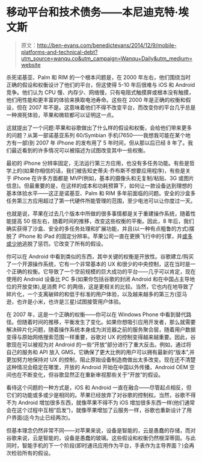 # 移动平台和技术债务——本尼迪克特·埃文斯

> 原文：<http://ben-evans.com/benedictevans/2014/12/9/mobile-platforms-and-technical-debt?utm_source=wanqu.co&utm_campaign=Wanqu+Daily&utm_medium=website>

杀死诺基亚、Palm 和 RIM 的一个根本问题是，在 2000 年左右，他们围绕当时正确的假设和权衡设计了他们的平台，但这使得 5-10 年后很难与 iOS 和 Android 竞争。他们认为 CPU 慢、内存少、网络慢，只有电阻式触摸屏或根本没有触摸，他们用性能和更丰富的体验来换取电池寿命。这些在 2000 年是正确的权衡和假设，但在 2007 年不是。这意味着他们不得不改变平台，而改变你的平台几乎总是一种濒死体验，苹果和微软都可以证明这一点。

这就提出了一个问题:苹果和谷歌做出了什么样的假设和权衡，会给他们带来更多的问题？从第一部诺基亚系列 60/Symbian 手机(7650——我想我可能在某个地方有一部)到 2007 年 iPhone 的发布用了 5 年时间，但从那以后已经 8 年了。我们最近看到的许多情况可以被描述为试图改变其中一些权衡。

最初的 iPhone 分辨率固定，无法运行第三方应用，也没有多任务功能。有些是哲学上的(如果你相信的话，我们被告知史蒂夫·乔布斯不想要应用程序)，有些是关于 iPhone 在许多方面都是 MVP(例如，基本的摄像头和无复制/粘贴、3G 或图片信息)。但最重要的是，在这样的成本和功耗预算下，如何让一款设备达到理想的基本体验水平——这正是诺基亚、Palm 和 RIM 多年前面临的问题。安全的沙盒多任务第三方应用超过了第一代硬件所能管理的范围，至少电池可以让你度过一天。

也就是说，苹果在过去几个版本中所做的很多事情都是关于重建操作系统，随着性能提高 50 倍左右，随着时间的推移，改变这些权衡的平衡。因此，8 年后，我们确实获得了沙盒、安全的多任务处理和扩展功能，并且(以一种有点粗鲁的方式)摆脱了 iPhone 和 iPad 的固定分辨率。苹果公司一直在更换飞行中的引擎，并[或多或少地](http://www.marco.org/2015/01/04/apple-lost-functional-high-ground)逃脱了惩罚。它改变了所有的假设。

你可以在 Android 中看到类似的东西，其中关键的权衡是开放性。谷歌建立/购买了一个开源操作系统，它有一个非常基本的 UX 和很少的中央控制，这在当时是一个正确的权衡。它导致了一个空前规模的巨大成功的平台——几乎可以肯定，现在使用的 Android 设备比 PC 多(如果你包括谷歌的封闭 Android 和在中国占主导地位的开放变体),是消费 PC 的两倍，这是更相关的比较。当然，它也内在地导致了碎片化，一个支离破碎的和低于标准的用户体验，以及越来越多的第三方(亚马逊，也许是小米，也许是三星)试图接管用户体验。

在 2007 年，这是一个正确的权衡——你可以在 Windows Phone 中看到替代路径。但随着时间的推移，平衡发生了变化。如果你想吸引应用开发者，那么就需要解决碎片化问题，随着操作系统本身成为浏览器之前的服务聚合层，随着用户数据变得与原始网络搜索范围一样重要，谷歌对 UX 的控制变得越来越重要。因此，谷歌现在可以被视为对 Android 的一些“开放”部分进行了重大反击。例如，通过将自己的服务和 API 放入 GMS，它确保了更大比例的用户可以拥有最新的“版本”,并更加努力地保持对 UX 的控制，阻止原始设备制造商做出太多改变。现在还不清楚这种情况会稳定在哪里，开放的 Android 开始在中国以外传播，Android OEM 空间也在不断变化，但谷歌显然正在重新审视那些关于“开放”的假设。

看待这个问题的一种方式是，iOS 和 Android 一直在融合——尽管起点相反，但它们的功能或多或少是相同的。苹果已经放弃了对谷歌的控制权。当然，谷歌不得不为 Android 增加很多东西，就像苹果不得不为 iOS 增加很多东西一样(他们通常会在这个过程中互相“启发”)，就像苹果增加了云服务一样，谷歌也重新设计了用户界面(迄今为止已经两次)。

但基本理念仍然非常不同——对苹果来说，设备是智能的，云是愚蠢的存储，而对谷歌来说，云是智能的，设备是愚蠢的玻璃。这些假设和权衡仍然根深蒂固。与此同时，智能手机的下一个阶段(即时通讯应用作为平台，手表作为主导界面？)会再次检验所有的假设。